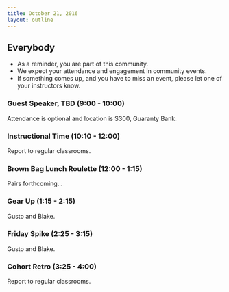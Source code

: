 ```yaml
---
title: October 21, 2016
layout: outline
---
```


## Everybody
- As a reminder, you are part of this community.
- We expect your attendance and engagement in community events.
- If something comes up, and you have to miss an event, please let one of your instructors know.

### Guest Speaker, TBD (9:00 - 10:00)
Attendance is optional and location is S300, Guaranty Bank.

### Instructional Time (10:10 - 12:00)
Report to regular classrooms.

### Brown Bag Lunch Roulette (12:00 - 1:15)
Pairs forthcoming...

### Gear Up (1:15 - 2:15)
Gusto and Blake.

### Friday Spike (2:25 - 3:15)
Gusto and Blake.

### Cohort Retro (3:25 - 4:00)
Report to regular classrooms.
